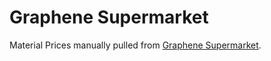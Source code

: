 # Graphene Supermarket

Material Prices manually pulled from [Graphene Supermarket](https://www.graphene-supermarket.com/).

